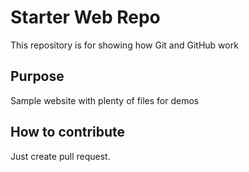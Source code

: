 # Starter Web Repo

This repository is for showing how Git and GitHub work

## Purpose

Sample website with plenty of files for demos

## How to contribute 

Just create pull request.
